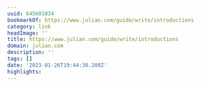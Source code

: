 ```yaml
---
uuid: 645601034
bookmarkOf: https://www.julian.com/guide/write/introductions
category: link
headImage: ''
title: https://www.julian.com/guide/write/introductions
domain: julian.com
description: ''
tags: []
date: '2023-01-26T19:44:38.208Z'
highlights: 
---
```



